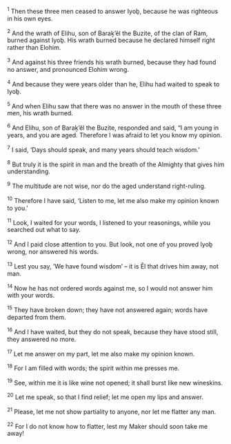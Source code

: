<sup>1</sup> Then these three men ceased to answer Iyoḇ, because he was righteous in his own eyes.

<sup>2</sup> And the wrath of Elihu, son of Baraḵ’ĕl the Buzite, of the clan of Ram, burned against Iyoḇ. His wrath burned because he declared himself right rather than Elohim.

<sup>3</sup> And against his three friends his wrath burned, because they had found no answer, and pronounced Elohim wrong.

<sup>4</sup> And because they were years older than he, Elihu had waited to speak to Iyoḇ.

<sup>5</sup> And when Elihu saw that there was no answer in the mouth of these three men, his wrath burned.

<sup>6</sup> And Elihu, son of Baraḵ’ĕl the Buzite, responded and said, “I am young in years, and you are aged. Therefore I was afraid to let you know my opinion.

<sup>7</sup> I said, ‘Days should speak, and many years should teach wisdom.’

<sup>8</sup> But truly it is the spirit in man and the breath of the Almighty that gives him understanding.

<sup>9</sup> The multitude are not wise, nor do the aged understand right-ruling.

<sup>10</sup> Therefore I have said, ‘Listen to me, let me also make my opinion known to you.’

<sup>11</sup> Look, I waited for your words, I listened to your reasonings, while you searched out what to say.

<sup>12</sup> And I paid close attention to you. But look, not one of you proved Iyoḇ wrong, nor answered his words.

<sup>13</sup> Lest you say, ‘We have found wisdom’ – it is Ĕl that drives him away, not man.

<sup>14</sup> Now he has not ordered words against me, so I would not answer him with your words.

<sup>15</sup> They have broken down; they have not answered again; words have departed from them.

<sup>16</sup> And I have waited, but they do not speak, because they have stood still, they answered no more.

<sup>17</sup> Let me answer on my part, let me also make my opinion known.

<sup>18</sup> For I am filled with words; the spirit within me presses me.

<sup>19</sup> See, within me it is like wine not opened; it shall burst like new wineskins.

<sup>20</sup> Let me speak, so that I find relief; let me open my lips and answer.

<sup>21</sup> Please, let me not show partiality to anyone, nor let me flatter any man.

<sup>22</sup> For I do not know how to flatter, lest my Maker should soon take me away!

